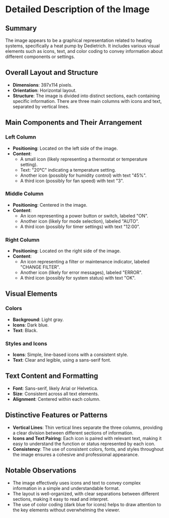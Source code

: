 # Detailed Description of the Image

## Summary
The image appears to be a graphical representation related to heating systems, specifically a heat pump by Dedietrich. It includes various visual elements such as icons, text, and color coding to convey information about different components or settings.

## Overall Layout and Structure
- **Dimensions**: 397x114 pixels.
- **Orientation**: Horizontal layout.
- **Structure**: The image is divided into distinct sections, each containing specific information. There are three main columns with icons and text, separated by vertical lines.

## Main Components and Their Arrangement

### Left Column
- **Positioning**: Located on the left side of the image.
- **Content**:
  - A small icon (likely representing a thermostat or temperature setting).
  - Text: "20°C" indicating a temperature setting.
  - Another icon (possibly for humidity control) with text "45%".
  - A third icon (possibly for fan speed) with text "3".

### Middle Column
- **Positioning**: Centered in the image.
- **Content**:
  - An icon representing a power button or switch, labeled "ON".
  - Another icon (likely for mode selection), labeled "AUTO".
  - A third icon (possibly for timer settings) with text "12:00".

### Right Column
- **Positioning**: Located on the right side of the image.
- **Content**:
  - An icon representing a filter or maintenance indicator, labeled "CHANGE FILTER".
  - Another icon (likely for error messages), labeled "ERROR".
  - A third icon (possibly for system status) with text "OK".

## Visual Elements
### Colors
- **Background**: Light gray.
- **Icons**: Dark blue.
- **Text**: Black.

### Styles and Icons
- **Icons**: Simple, line-based icons with a consistent style.
- **Text**: Clear and legible, using a sans-serif font.

## Text Content and Formatting
- **Font**: Sans-serif, likely Arial or Helvetica.
- **Size**: Consistent across all text elements.
- **Alignment**: Centered within each column.

## Distinctive Features or Patterns
- **Vertical Lines**: Thin vertical lines separate the three columns, providing a clear division between different sections of information.
- **Icons and Text Pairing**: Each icon is paired with relevant text, making it easy to understand the function or status represented by each icon.
- **Consistency**: The use of consistent colors, fonts, and styles throughout the image ensures a cohesive and professional appearance.

## Notable Observations
- The image effectively uses icons and text to convey complex information in a simple and understandable format.
- The layout is well-organized, with clear separations between different sections, making it easy to read and interpret.
- The use of color coding (dark blue for icons) helps to draw attention to the key elements without overwhelming the viewer.